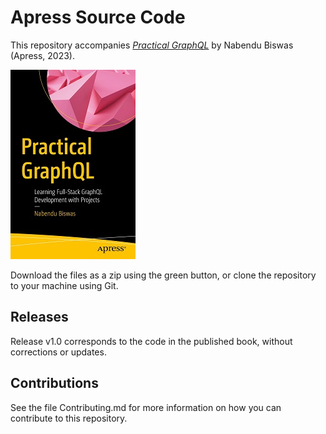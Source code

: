 # Apress Source Code

This repository accompanies [*Practical GraphQL*](https://www.link.springer.com/book/10.1007/978-1-4842-9621-9) by Nabendu Biswas (Apress, 2023).

[comment]: #cover
![Cover image](978-1-4842-9620-2.jpg)

Download the files as a zip using the green button, or clone the repository to your machine using Git.

## Releases

Release v1.0 corresponds to the code in the published book, without corrections or updates.

## Contributions

See the file Contributing.md for more information on how you can contribute to this repository.
